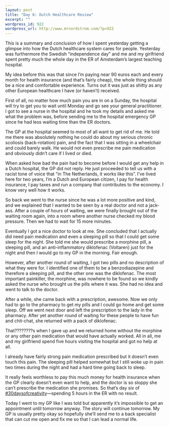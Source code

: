 ```yaml
--- 
layout: post
title: "Day 6: Dutch Healthcare Review"
excerpt: ""
wordpress_id: 922
wordpress_url: http://www.mrnordstrom.com/?p=922
---
```

<p>This is a summary and conclusion of how I spent yesterday getting a glimpse into how the Dutch healthcare system cares for people. Yesterday was furthermore the Swedish &ldquo;independence day&rdquo; and me and my girlfriend spent pretty much the whole day in the ER of Amsterdam&rsquo;s largest teaching hospital.</p>
<!--more-->
<p>My idea before this was that since I&rsquo;m paying near 90 euros each and every month for health insurance (and that&rsquo;s fairly cheap), the whole thing should be a nice and comfortable experience. Turns out it was just as shitty as any other European healthcare I have (or haven&rsquo;t) received.</p>
<p>First of all, no matter how much pain you are in on a Sunday, the hospital will try to get you to wait until Monday and go see your general practitioner. I got to see a nurse in the hospital and he took my details and asked me what the problem was, before sending me to the hospital emergency GP since he had less waiting time than the ER doctors.</p>
<p>The GP at the hospital seemed to most of all want to get rid of me. He told me there was absolutely nothing he could do about my serious chronic scoliosis (back-rotation) pain, and the fact that I was sitting in a wheelchair and could barely walk. He would not even prescribe me pain medication and obviously didn&rsquo;t care if I lived or died.</p>
<p>When asked how bad the pain had to become before I would get any help in a Dutch hospital, the GP did not reply. He just proceeded to tell us with a racist tone of voice that &ldquo;in The Netherlands, it works like this&rdquo;. I&rsquo;ve lived here for two years, I&rsquo;m a Dutch and European citizen, I pay for health insurance, I pay taxes and run a company that contributes to the economy. I know very well how it works.</p>
<p>So back we went to the nurse since he was a lot more positive and kind, and we explained that I wanted to be seen by a real doctor and not a jack-ass. After a couple of hours of waiting, we were finally brought out of the waiting room again, into a room where another nurse checked my blood pressure. Then we had to wait for 15 more minutes.</p>
<p>Eventually I got a nice doctor to look at me. She concluded that I actually did need pain medication and even a sleeping pill so that I could get some sleep for the night. She told me she would prescribe a morphine pill, a sleeping pill, and an anti-inflammatory diklofenac (Voltaren) just for the night and then I would go to my GP in the morning. Fair enough.</p>
<p>However, after another round of waiting, I got two pills and no description of what they were for. I identified one of them to be a benzodiazepine and therefore a sleeping pill, and the other one was the diklofenac. The most important painkiller, the morphine, was nowhere to be found so we kindly asked the nurse who brought us the pills where it was. She had no idea and went to talk to the doctor.</p>
<p>After a while, she came back with a prescription, awesome. Now we only had to go to the pharmacy to get my pills and I could go home and get some sleep. Off we went next door and left the prescription to the lady in the pharmacy. After yet another round of waiting for these people to have fun and chit-chat, she returned with a pack of diklofenac.</p>
<p>That????????s when I gave up and we returned home without the morphine or any other pain medication that would have actually worked. All in all, me and my girlfriend spend five hours visiting the hospital and got no help at all.</p>
<p>I already have fairly strong pain medication prescribed but it doesn&rsquo;t even touch this pain. The sleeping pill helped somewhat but I still woke up in pain two times during the night and had a hard time going back to sleep.</p>
<p>It really feels worthless to pay this much money for health insurance when the GP clearly doesn&rsquo;t even want to help, and the doctor is so sloppy she can&rsquo;t prescribe the medication she promises. So that&rsquo;s day six of <a href="http://30daysofcreativity.com">#30daysofcreativity</a>&mdash;spending 5 hours in the ER with no result.</p>
<p>Today I went to my GP like I was told but apparently it&rsquo;s impossible to get an appointment until tomorrow anyway. The story will continue tomorrow. My GP is usually pretty okay so hopefully she&rsquo;ll send me to a back specialist that can cut me open and fix me so that I can lead a normal life.</p>
